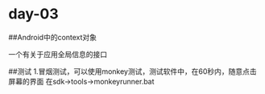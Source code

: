 # day-03

##Android中的context对象

一个有关于应用全局信息的接口

##测试
1.冒烟测试，可以使用monkey测试，测试软件中，在60秒内，随意点击屏幕的界面
在sdk->tools->monkeyrunner.bat